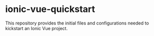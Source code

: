 # ionic-vue-quickstart
This repository provides the initial files and configurations needed to kickstart an Ionic Vue project.
